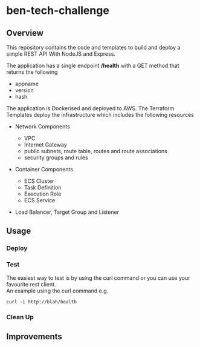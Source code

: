 # ben-tech-challenge
## Overview
This repository contains the code and templates to build and deploy a simple REST API With NodeJS and Express.  
  
The application has a single endpoint **/health** with a GET method that returns the following
- appname 
- version 
- hash
  
The application is Dockerised and deployed to AWS. The Terraform Templates deploy the infrastructure which includes the following resources
- Network Components
  - VPC
  - Internet Gateway
  - public subnets, route table, routes and route associations
  - security groups and rules
  
- Container Components
  - ECS Cluster
  - Task Definition
  - Execution Role
  - ECS Service

- Load Balancer, Target Group and Listener

## Usage
### Deploy
### Test
The easiest way to test is by using the curl command or you can use your favourite rest client.  
An example using the curl command e.g.
```
curl -i http://blah/health
```
### Clean Up

## Improvements
